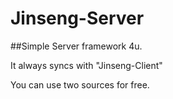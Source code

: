 # Jinseng-Server
##Simple Server framework 4u.

It always syncs with "Jinseng-Client" 

You can use two sources for free.
